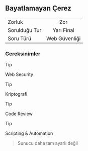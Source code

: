 ## Bayatlamayan Çerez


|    |  |
| ------------- |:-------------:|
| Zorluk        | Zor           |
| Sorulduğu Tur | Yarı Final    |
| Soru Türü     | Web Güvenliği |

### Gereksinimler

> [!TIP]  
> Web Security

> [!TIP]
> Kriptografi

> [!TIP]
> Code Review

> [!TIP]
> Scripting & Automation



> Sunucu daha tam ayarlı değil
